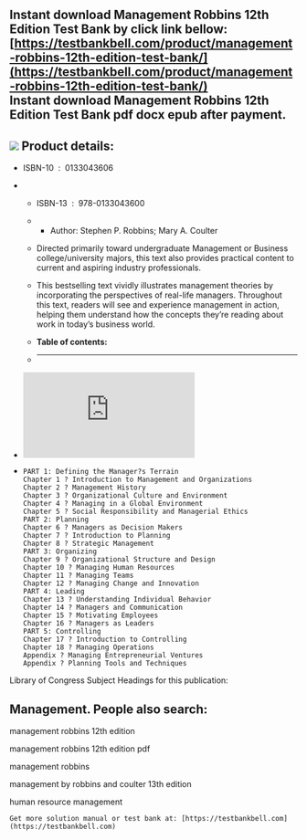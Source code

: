 Instant download **Management Robbins 12th Edition Test Bank** by click link bellow:  
[https://testbankbell.com/product/management-robbins-12th-edition-test-bank/](https://testbankbell.com/product/management-robbins-12th-edition-test-bank/)  
**Instant download Management Robbins 12th Edition Test Bank pdf docx epub after payment.**
-------------------------------------------------------------------------------------------


![](https://testbankbell.com/wp-content/uploads/2023/05/Management_Robbins_12th_Edition_Solutions_Manual__35774.1405451511.1280.1280.jpg)
**Product details:**
--------------------


* ISBN-10 ‏ : ‎ 0133043606
* * ISBN-13 ‏ : ‎ 978-0133043600
  * * Author: Stephen P. Robbins; Mary A. Coulter
   
  * Directed primarily toward undergraduate Management or Business college/university majors, this text also provides practical content to current and aspiring industry professionals.
 
  * This bestselling text vividly illustrates management theories by incorporating the perspectives of real-life managers. Throughout this text, readers will see and experience management in action, helping them understand how the concepts they’re reading about work in today’s business world.
  * **Table of contents:**
  * ----------------------
 
* ![Counter](https://www.loc.gov/cgi-bin/Count.cgi?sh=0|ft=1&dd=C|df=toc.dat)

* ```
  PART 1: Defining the Manager?s Terrain
  Chapter 1 ? Introduction to Management and Organizations
  Chapter 2 ? Management History
  Chapter 3 ? Organizational Culture and Environment
  Chapter 4 ? Managing in a Global Environment
  Chapter 5 ? Social Responsibility and Managerial Ethics
  PART 2: Planning
  Chapter 6 ? Managers as Decision Makers
  Chapter 7 ? Introduction to Planning
  Chapter 8 ? Strategic Management
  PART 3: Organizing
  Chapter 9 ? Organizational Structure and Design
  Chapter 10 ? Managing Human Resources
  Chapter 11 ? Managing Teams
  Chapter 12 ? Managing Change and Innovation
  PART 4: Leading
  Chapter 13 ? Understanding Individual Behavior
  Chapter 14 ? Managers and Communication
  Chapter 15 ? Motivating Employees
  Chapter 16 ? Managers as Leaders
  PART 5: Controlling
  Chapter 17 ? Introduction to Controlling
  Chapter 18 ? Managing Operations
  Appendix ? Managing Entrepreneurial Ventures
  Appendix ? Planning Tools and Techniques

  ```


Library of Congress Subject Headings for this publication:

Management.
**People also search:**
-----------------------


management robbins 12th edition

management robbins 12th edition pdf

management robbins

management by robbins and coulter 13th edition

human resource management


    Get more solution manual or test bank at: [https://testbankbell.com](https://testbankbell.com)
